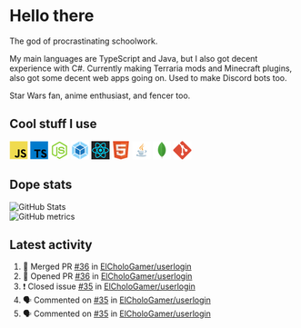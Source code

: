 # Hello there

The god of procrastinating schoolwork.

My main languages are TypeScript and Java, but I also got decent experience with C#. Currently making Terraria mods and Minecraft plugins, also got some decent web apps going on. Used to make Discord bots too.

Star Wars fan, anime enthusiast, and fencer too.

## Cool stuff I use

![JavaScript][javascript]
![TypeScript][typescript]
![Node.js][node]
![Webpack][webpack]
![React][react]
![HTML][html]
![Java][java]
![MongoDB][mongodb]
![Git][git]

## Dope stats

![GitHub Stats](https://github-readme-stats.vercel.app/api?username=ElCholoGamer&theme=tokyonight)
<br />
![GitHub metrics](https://metrics.lecoq.io/ElCholoGamer?template=terminal&base.header=0&base.activity=0&base.community=0&base.repositories=0&base.metadata=0&languages=1)

## Latest activity

<!--START_SECTION:activity-->

1. 🎉 Merged PR [#36](https://github.com/ElCholoGamer/userlogin/pull/36) in [ElCholoGamer/userlogin](https://github.com/ElCholoGamer/userlogin)
2. 💪 Opened PR [#36](https://github.com/ElCholoGamer/userlogin/pull/36) in [ElCholoGamer/userlogin](https://github.com/ElCholoGamer/userlogin)
3. ❗️ Closed issue [#35](https://github.com/ElCholoGamer/userlogin/issues/35) in [ElCholoGamer/userlogin](https://github.com/ElCholoGamer/userlogin)
4. 🗣 Commented on [#35](https://github.com/ElCholoGamer/userlogin/issues/35) in [ElCholoGamer/userlogin](https://github.com/ElCholoGamer/userlogin)
5. 🗣 Commented on [#35](https://github.com/ElCholoGamer/userlogin/issues/35) in [ElCholoGamer/userlogin](https://github.com/ElCholoGamer/userlogin)
<!--END_SECTION:activity-->

[userlogin]: https://www.spigotmc.org/resources/userlogin.80669/
[javascript]: https://raw.githubusercontent.com/ElCholoGamer/ElCholoGamer/master/icons/javascript.png
[typescript]: https://raw.githubusercontent.com/ElCholoGamer/ElCholoGamer/master/icons/typescript.png
[java]: https://raw.githubusercontent.com/ElCholoGamer/ElCholoGamer/master/icons/java.png
[node]: https://raw.githubusercontent.com/ElCholoGamer/ElCholoGamer/master/icons/node.png
[react]: https://raw.githubusercontent.com/ElCholoGamer/ElCholoGamer/master/icons/react.png
[webpack]: https://raw.githubusercontent.com/ElCholoGamer/ElCholoGamer/master/icons/webpack.png
[html]: https://raw.githubusercontent.com/ElCholoGamer/ElCholoGamer/master/icons/html.png
[git]: https://raw.githubusercontent.com/ElCholoGamer/ElCholoGamer/master/icons/git.png
[mongodb]: https://raw.githubusercontent.com/ElCholoGamer/ElCholoGamer/master/icons/mongodb.png
